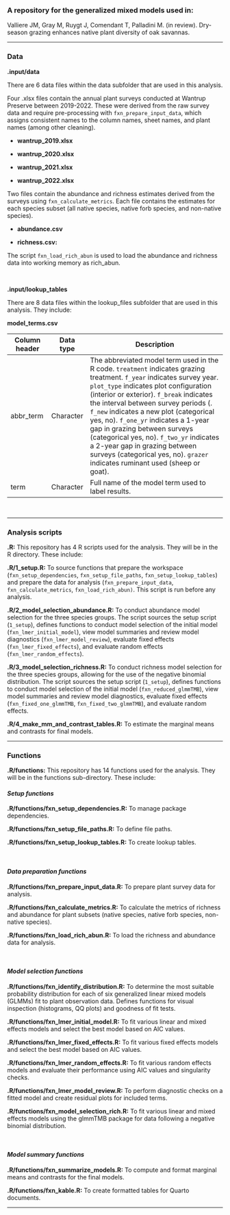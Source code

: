 ### A repository for the generalized mixed models used in:

Valliere JM, Gray M, Ruygt J, Comendant T, Palladini M. (in review). Dry-season grazing enhances native plant diversity of oak savannas.

------------------------------------------------------------------------

### **Data**

**.input/data**

There are 6 data files within the data subfolder that are used in this analysis.

Four .xlsx files contain the annual plant surveys conducted at Wantrup Preserve between 2019-2022. These were derived from the raw survey data and require pre-processing with `fxn_prepare_input_data`, which assigns consistent names to the column names, sheet names, and plant names (among other cleaning).

-   **wantrup_2019.xlsx**

-   **wantrup_2020.xlsx**

-   **wantrup_2021.xlsx**

-   **wantrup_2022.xlsx**

Two files contain the abundance and richness estimates derived from the surveys using `fxn_calculate_metrics`. Each file contains the estimates for each species subset (all native species, native forb species, and non-native species).

-   **abundance.csv**

-   **richness.csv:**

The script `fxn_load_rich_abun` is used to load the abundance and richness data into working memory as rich_abun.

<br>

**.input/lookup_tables**

There are 8 data files within the lookup_files subfolder that are used in this analysis. They include:

**model_terms.csv**

| Column header | Data type | Description |
|------------------|------------------|------------------------------------|
| abbr_term | Character | The abbreviated model term used in the R code. `treatment` indicates grazing treatment. `f_year` indicates survey year. `plot_type` indicates plot configuration (interior or exterior). `f_break` indicates the interval between survey periods (. `f_new` indicates a new plot (categorical yes, no). `f_one_yr` indicates a 1-year gap in grazing between surveys (categorical yes, no). `f_two_yr` indicates a 2-year gap in grazing between surveys (categorical yes, no). `grazer` indicates ruminant used (sheep or goat). |
| term | Character | Full name of the model term used to label results. |

<br>

------------------------------------------------------------------------

### Analysis scripts

**.R:** This repository has 4 R scripts used for the analysis. They will be in the R directory. These include:

**.R/1_setup.R:** To source functions that prepare the workspace (`fxn_setup_dependencies`, `fxn_setup_file_paths`, `fxn_setup_lookup_tables`) and prepare the data for analysis (`fxn_prepare_input_data`, `fxn_calculate_metrics`, `fxn_load_rich_abun)`. This script is run before any analysis.

**.R/2_model_selection_abundance.R:** To conduct abundance model selection for the three species groups. The script sources the setup script (`1_setup`), defines functions to conduct model selection of the initial model (`fxn_lmer_initial_model`), view model summaries and review model diagnostics (`fxn_lmer_model_review`), evaluate fixed effects (`fxn_lmer_fixed_effects`), and evaluate random effects (`fxn_lmer_random_effects`).

**.R/3_model_selection_richness.R:** To conduct richness model selection for the three species groups, allowing for the use of the negative binomial distribution. The script sources the setup script (`1_setup`), defines functions to conduct model selection of the initial model (`fxn_reduced_glmmTMB`), view model summaries and review model diagnostics, evaluate fixed effects (`fxn_fixed_one_glmmTMB`, `fxn_fixed_two_glmmTMB`), and evaluate random effects.

**.R/4_make_mm_and_contrast_tables.R:** To estimate the marginal means and contrasts for final models.

------------------------------------------------------------------------

### Functions 

**.R/functions:** This repository has 14 functions used for the analysis. They will be in the functions sub-directory. These include:

#### *Setup functions*

**.R/functions/fxn_setup_dependencies.R:** To manage package dependencies.

**.R/functions/fxn_setup_file_paths.R:** To define file paths.

**.R/functions/fxn_setup_lookup_tables.R:** To create lookup tables.

<br>

#### ***Data preparation functions***

**.R/functions/fxn_prepare_input_data.R:** To prepare plant survey data for analysis.

**.R/functions/fxn_calculate_metrics.R:** To calculate the metrics of richness and abundance for plant subsets (native species, native forb species, non-native species).

**.R/functions/fxn_load_rich_abun.R:** To load the richness and abundance data for analysis.

<br>

#### *Model selection functions*

**.R/functions/fxn_identify_distribution.R:** To determine the most suitable probability distribution for each of six generalized linear mixed models (GLMMs) fit to plant observation data. Defines functions for visual inspection (histograms, QQ plots) and goodness of fit tests.

**.R/functions/fxn_lmer_initial_model.R:** To fit various linear and mixed effects models and select the best model based on AIC values.

**.R/functions/fxn_lmer_fixed_effects.R:** To fit various fixed effects models and select the best model based on AIC values.

**.R/functions/fxn_lmer_random_effects.R:** To fit various random effects models and evaluate their performance using AIC values and singularity checks.

**.R/functions/fxn_lmer_model_review.R:** To perform diagnostic checks on a fitted model and create residual plots for included terms.

**.R/functions/fxn_model_selection_rich.R:** To fit various linear and mixed effects models using the glmmTMB package for data following a negative binomial distribution.

<br>

#### *Model summary functions*

**.R/functions/fxn_summarize_models.R:** To compute and format marginal means and contrasts for the final models.

**.R/functions/fxn_kable.R:** To create formatted tables for Quarto documents.

------------------------------------------------------------------------

